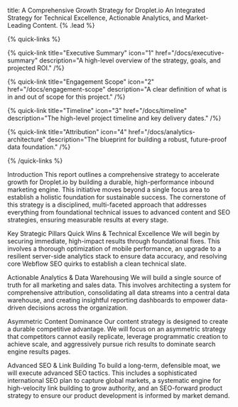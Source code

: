 title: A Comprehensive Growth Strategy for Droplet.io
An Integrated Strategy for Technical Excellence, Actionable Analytics, and Market-Leading Content. {% .lead %}

{% quick-links %}

{% quick-link title="Executive Summary" icon="1" href="/docs/executive-summary" description="A high-level overview of the strategy, goals, and projected ROI." /%}

{% quick-link title="Engagement Scope"  icon="2"  href="/docs/engagement-scope" description="A clear definition of what is in and out of scope for this project." /%}

{% quick-link title="Timeline"  icon="3"  href="/docs/timeline" description="The high-level project timeline and key delivery dates." /%}

{% quick-link title="Attribution"  icon="4"  href="/docs/analytics-architecture" description="The blueprint for building a robust, future-proof data foundation." /%}

{% /quick-links %}

Introduction
This report outlines a comprehensive strategy to accelerate growth for Droplet.io by building a durable, high-performance inbound marketing engine. This initiative moves beyond a single focus area to establish a holistic foundation for sustainable success. The cornerstone of this strategy is a disciplined, multi-faceted approach that addresses everything from foundational technical issues to advanced content and SEO strategies, ensuring measurable results at every stage.

Key Strategic Pillars
Quick Wins & Technical Excellence
We will begin by securing immediate, high-impact results through foundational fixes. This involves a thorough optimization of mobile performance, an upgrade to a resilient server-side analytics stack to ensure data accuracy, and resolving core Webflow SEO quirks to establish a clean technical slate.

Actionable Analytics & Data Warehousing
We will build a single source of truth for all marketing and sales data. This involves architecting a system for comprehensive attribution, consolidating all data streams into a central data warehouse, and creating insightful reporting dashboards to empower data-driven decisions across the organization.

Asymmetric Content Dominance
Our content strategy is designed to create a durable competitive advantage. We will focus on an asymmetric strategy that competitors cannot easily replicate, leverage programmatic creation to achieve scale, and aggressively pursue rich results to dominate search engine results pages.

Advanced SEO & Link Building
To build a long-term, defensible moat, we will execute advanced SEO tactics. This includes a sophisticated international SEO plan to capture global markets, a systematic engine for high-velocity link building to grow authority, and an SEO-forward product strategy to ensure our product development is informed by market demand.
